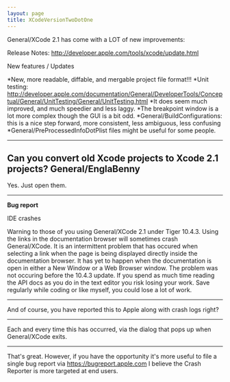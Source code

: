 ```yaml
---
layout: page
title: XCodeVersionTwoDotOne
---
```




General/XCode 2.1 has come with a LOT of new improvements:

Release Notes: http://developer.apple.com/tools/xcode/update.html

New features / Updates


*New, more readable, diffable, and mergable project file format!!!
*Unit testing: http://developer.apple.com/documentation/General/DeveloperTools/Conceptual/General/UnitTesting/General/UnitTesting.html
*It does seem much improved, and much speedier and less laggy.
*The breakpoint window is a lot more complex though the GUI is a bit odd.
*General/BuildConfigurations: this is a nice step forward, more consistent, less ambiguous, less confusing
*General/PreProcessedInfoDotPlist files might be useful for some people.


----
Can you convert old Xcode projects to Xcode 2.1 projects? General/EnglaBenny
----
Yes. Just open them.

----

**Bug report**

IDE crashes

Warning to those of you using General/XCode 2.1 under Tiger 10.4.3. Using the links in the documentation browser will sometimes crash General/XCode. It is an intermittent problem that has occured when selecting a link when the page is being displayed directly inside the documentation browser. It has yet to happen when the documentation is open in either a New Window or a Web Browser window. The problem was not occuring before the 10.4.3 update. If you spend as much time reading the API docs as you do in the text editor you risk losing your work. Save regularly while coding or like myself, you could lose a lot of work.

----

And of course, you have reported this to Apple along with crash logs right?

----

Each and every time this has occurred, via the dialog that pops up when General/XCode exits.

----

That's great.  However, if you have the opportunity it's more useful to file a single bug report via https://bugreport.apple.com 
I believe the Crash Reporter is more targeted at end users.
